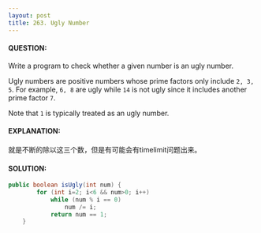 ```yaml
---
layout: post
title: 263. Ugly Number
---
```


#### QUESTION:

Write a program to check whether a given number is an ugly number.

Ugly numbers are positive numbers whose prime factors only include `2, 3, 5`. For example, `6, 8` are ugly while `14` is not ugly since it includes another prime factor `7`.

Note that `1` is typically treated as an ugly number.

#### EXPLANATION:

就是不断的除以这三个数，但是有可能会有timelimit问题出来。

#### SOLUTION:

```java
public boolean isUgly(int num) {
        for (int i=2; i<6 && num>0; i++)
            while (num % i == 0)
                num /= i;
            return num == 1;
    }
```

